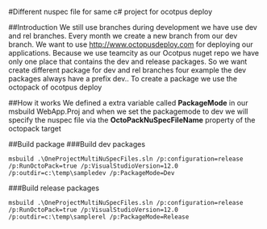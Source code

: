 #Different nuspec file for same c# project for ocotpus deploy

##Introduction
We still use branches during development we have use dev and rel branches. Every month we create a new branch from our dev branch. We want to use http://www.octopusdeploy.com for deploying our 
applications.  Because we use teamcity as our Ocotpus nuget repo we have only one place that contains the dev and release packages. 
So we want create different package for dev and rel branches four example the dev packages always have a prefix dev.<package>.  To create a package we use the octopack of ocotpus deploy

##How it works 
We defined a extra variable called __PackageMode__ in our msbuild WebApp.Proj and when we set the packagemode to dev we will specify the nuspec file via the __OctoPackNuSpecFileName__
property of the octopack target

##Build package
###Build dev packages
```
msbuild .\OneProjectMultiNuSpecFiles.sln /p:configuration=release /p:RunOctoPack=true /p:VisualStudioVersion=12.0 /p:outdir=c:\temp\sampledev /p:PackageMode=Dev
```
###Build release packages
```
msbuild .\OneProjectMultiNuSpecFiles.sln /p:configuration=release /p:RunOctoPack=true /p:VisualStudioVersion=12.0 /p:outdir=c:\temp\samplerel /p:PackageMode=Release
```
